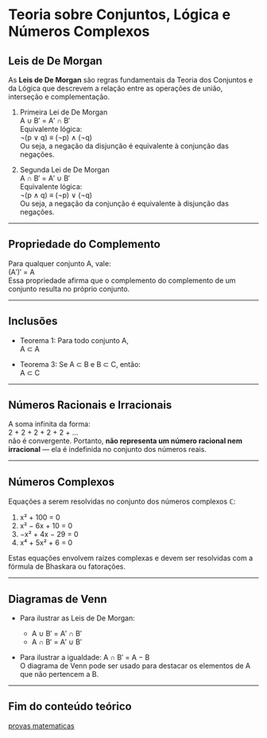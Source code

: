 # Teoria sobre Conjuntos, Lógica e Números Complexos

## Leis de De Morgan

As **Leis de De Morgan** são regras fundamentais da Teoria dos Conjuntos e da Lógica que descrevem a relação entre as operações de união, interseção e complementação.

1. Primeira Lei de De Morgan  
   A ∪ B′ = A′ ∩ B′  
   Equivalente lógica:  
   ¬(p ∨ q) ≡ (¬p) ∧ (¬q)  
   Ou seja, a negação da disjunção é equivalente à conjunção das negações.

2. Segunda Lei de De Morgan  
   A ∩ B′ = A′ ∪ B′  
   Equivalente lógica:  
   ¬(p ∧ q) ≡ (¬p) ∨ (¬q)  
   Ou seja, a negação da conjunção é equivalente à disjunção das negações.

---

## Propriedade do Complemento

Para qualquer conjunto A, vale:  
(A′)′ = A  
Essa propriedade afirma que o complemento do complemento de um conjunto resulta no próprio conjunto.

---

## Inclusões

- Teorema 1: Para todo conjunto A,  
  A ⊂ A

- Teorema 3: Se A ⊂ B e B ⊂ C, então:  
  A ⊂ C

---

## Números Racionais e Irracionais

A soma infinita da forma:  
2 + 2 + 2 + 2 + 2 + ...  
não é convergente. Portanto, **não representa um número racional nem irracional** — ela é indefinida no conjunto dos números reais.

---

## Números Complexos

Equações a serem resolvidas no conjunto dos números complexos ℂ:

1. x² + 100 = 0
2. x² − 6x + 10 = 0
3. −x² + 4x − 29 = 0
4. x⁴ + 5x² + 6 = 0

Estas equações envolvem raízes complexas e devem ser resolvidas com a fórmula de Bhaskara ou fatorações.

---

## Diagramas de Venn

- Para ilustrar as Leis de De Morgan:

  - A ∪ B′ = A′ ∩ B′
  - A ∩ B′ = A′ ∪ B′

- Para ilustrar a igualdade:
  A ∩ B′ = A − B  
  O diagrama de Venn pode ser usado para destacar os elementos de A que não pertencem a B.

---

## Fim do conteúdo teórico

[provas matematicas](provas-matematicas.md)
